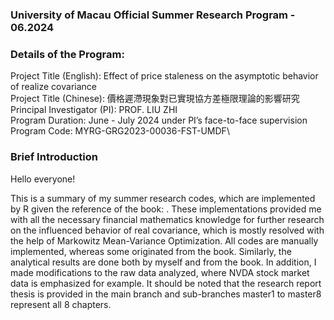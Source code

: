 ### University of Macau Official Summer Research Program - 06.2024
### Details of the Program:
Project Title (English): Effect of price staleness on the asymptotic behavior of realize covariance\
Project Title (Chinese): 價格遲滯現象對已實現協方差極限理論的影響研究\
Principal Investigator (PI): PROF. LIU ZHI\
Program Duration: June - July 2024 under PI’s face-to-face supervision\
Program Code: MYRG-GRG2023-00036-FST-UMDF\

### Brief Introduction
Hello everyone!

This is a summary of my summer research codes, which are implemented by R given the reference of the book: <Analyzing Financial Data and Implementing Financial Models Using R>.
These implementations provided me with all the necessary financial mathematics knowledge for further research on the influenced behavior of real covariance, which is mostly resolved with the help of Markowitz Mean-Variance Optimization.
All codes are manually implemented, whereas some originated from the book. Similarly, the analytical results are done both by myself and from the book.
In addition, I made modifications to the raw data analyzed, where NVDA stock market data is emphasized for example.
It should be noted that the research report thesis is provided in the main branch and sub-branches master1 to master8 represent all 8 chapters.
